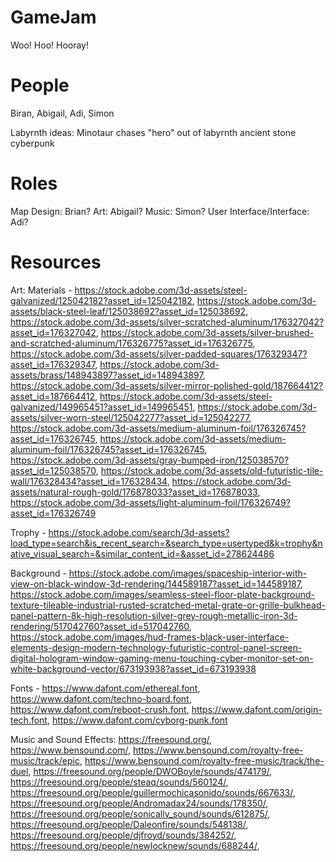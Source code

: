 # GameJam
Woo! Hoo! Hooray!

# People
Biran, Abigail, Adi, Simon


Labyrnth ideas:
Minotaur chases "hero" out of labyrnth
ancient
stone
cyberpunk

# Roles
Map Design: Brian?
Art: Abigail?
Music: Simon?
User Interface/Interface: Adi?

# Resources

Art: 
Materials - https://stock.adobe.com/3d-assets/steel-galvanized/125042182?asset_id=125042182, https://stock.adobe.com/3d-assets/black-steel-leaf/125038692?asset_id=125038692, https://stock.adobe.com/3d-assets/silver-scratched-aluminum/176327042?asset_id=176327042, https://stock.adobe.com/3d-assets/silver-brushed-and-scratched-aluminum/176326775?asset_id=176326775, https://stock.adobe.com/3d-assets/silver-padded-squares/176329347?asset_id=176329347, https://stock.adobe.com/3d-assets/brass/148943897?asset_id=148943897, https://stock.adobe.com/3d-assets/silver-mirror-polished-gold/187664412?asset_id=187664412, https://stock.adobe.com/3d-assets/steel-galvanized/149965451?asset_id=149965451, https://stock.adobe.com/3d-assets/silver-worn-steel/125042277?asset_id=125042277, https://stock.adobe.com/3d-assets/medium-aluminum-foil/176326745?asset_id=176326745, https://stock.adobe.com/3d-assets/medium-aluminum-foil/176326745?asset_id=176326745, https://stock.adobe.com/3d-assets/gray-bumped-iron/125038570?asset_id=125038570, https://stock.adobe.com/3d-assets/old-futuristic-tile-wall/176328434?asset_id=176328434, https://stock.adobe.com/3d-assets/natural-rough-gold/176878033?asset_id=176878033, https://stock.adobe.com/3d-assets/light-aluminum-foil/176326749?asset_id=176326749

Trophy - https://stock.adobe.com/search/3d-assets?load_type=search&is_recent_search=&search_type=usertyped&k=trophy&native_visual_search=&similar_content_id=&asset_id=278624486

Background - https://stock.adobe.com/images/spaceship-interior-with-view-on-black-window-3d-rendering/144589187?asset_id=144589187, https://stock.adobe.com/images/seamless-steel-floor-plate-background-texture-tileable-industrial-rusted-scratched-metal-grate-or-grille-bulkhead-panel-pattern-8k-high-resolution-silver-grey-rough-metallic-iron-3d-rendering/517042760?asset_id=517042760, https://stock.adobe.com/images/hud-frames-black-user-interface-elements-design-modern-technology-futuristic-control-panel-screen-digital-hologram-window-gaming-menu-touching-cyber-monitor-set-on-white-background-vector/673193938?asset_id=673193938

Fonts - https://www.dafont.com/ethereal.font, https://www.dafont.com/techno-board.font, https://www.dafont.com/reboot-crush.font, https://www.dafont.com/origin-tech.font, https://www.dafont.com/cyborg-punk.font

Music and Sound Effects:
https://freesound.org/, https://www.bensound.com/,  https://www.bensound.com/royalty-free-music/track/epic, https://www.bensound.com/royalty-free-music/track/the-duel, https://freesound.org/people/DWOBoyle/sounds/474179/, https://freesound.org/people/steaq/sounds/560124/, https://freesound.org/people/guillermochicasonido/sounds/667633/, https://freesound.org/people/Andromadax24/sounds/178350/, https://freesound.org/people/sonically_sound/sounds/612875/, https://freesound.org/people/Daleonfire/sounds/548138/, https://freesound.org/people/djfroyd/sounds/384252/, https://freesound.org/people/newlocknew/sounds/688244/, 

